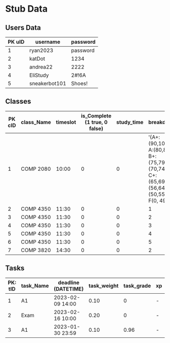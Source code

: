 # Stub Data
## Users Data

| PK uID |username | password|
|-|-|-|
|1|ryan2023|password|
|2|katDot|1234|
|3|andrea22|2222|
|4|EliStudy|2#!6A|
|5|sneakerbot101|Shoes!|

## Classes
|PK cID| class_Name|timeslot|is_Complete (1 true, 0 false)| study_time| breakdown| FK: uID|
|-|-|-|-|-|-|-|
|1| COMP 2080 | 10:00 | 0|0|'{A+:(90,100), A:(80,89), B+:(75,79), B:(70,74), C+:(65,69), C:(56,64), D:(50,55), F(0, 49)}'| 3|
|2| COMP 4350| 11:30 |0|0|1|
|3| COMP 4350| 11:30 |0| 0|2|
|4| COMP 4350| 11:30 |0| 0|3|
|5| COMP 4350| 11:30 |0| 0|4|
|6| COMP 4350| 11:30 |0|0|5|
|7| COMP 3820| 14:30 |0|0|2|

## Tasks
|PK: tID| task_Name|deadline (DATETIME) | task_weight| task_grade| xp| FK: uID| FK:cID|
|-|-|-|-|-|-|-|-|
|1| A1| 2023-02-09 14:00| 0.10|0|-|2|7|
|2| Exam| 2023-02-16 10:00 |0.20|0|-|3|1|
|3| A1 | 2023-01-30 23:59| 0.10|0.96|-|3|1|
